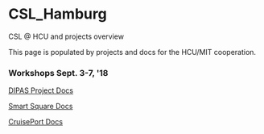 # CSL_Hamburg

CSL @ HCU and projects overview

This page is populated by projects and docs for the HCU/MIT cooperation.

### Workshops Sept. 3-7, '18

[DIPAS Project Docs](https://github.com/CityScope/CSL_Hamburg/blob/master/DOCS/DIPAS-Workshop.md)

[Smart Square Docs](https://github.com/CityScope/CSL_Hamburg/blob/master/DOCS/SmrtSq-Workshop.md)

[CruisePort Docs](https://github.com/CityScope/CSL_Hamburg/blob/master/DOCS/CruisePort-Workshop.md)
